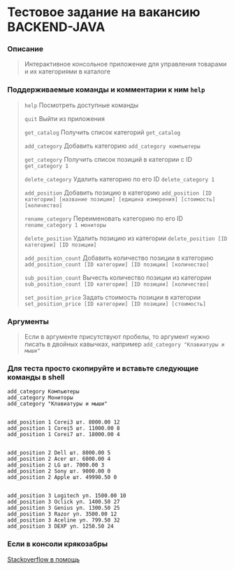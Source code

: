 # Тестовое задание на вакансию BACKEND-JAVA

### Описание
> Интерактивное консольное приложение для управления товарами и их категориями в каталоге

### Поддерживаемые команды и комментарии к ним `help`

> `help` Посмотреть доступные команды
> 
> `quit` Выйти из приложения
> 
> `get_catalog` Получить список категорий `get_catalog`
> 
> `add_category` Добавить категорию `add_category компьютеры`
> 
> `get_category` Получить список позиций в категории с ID `get_category 1`
> 
> `delete_category` Удалить категорию по его ID `delete_category 1`
> 
> `add_position` Добавить позицию в категорию `add_position [ID категории] [название позиции] [едицина измерения] [стоимость] [количество]`
> 
> `rename_category` Переименовать категорию по его ID `rename_category 1 мониторы`
> 
> `delete_position` Удалить позицию из категории `delete_position [ID категории] [ID позиции]`
> 
> `add_position_count` Добавить количество позиции в категорию `add_position_count [ID категории] [ID позиции] [количество]`
> 
> `sub_position_count` Вычесть количество позиции из категории `sub_position_count [ID категории] [ID позиции] [количество]`
> 
> `set_position_price` Задать стоимость позиции в категории `set_position_price [ID категории] [ID позиции] [стоимость]`

### Аргументы
> Если в аргументе присутствуют пробелы, то аргумент нужно писать в двойных кавычках, например `add_category "Клавиатуры и мыши"` 

### Для теста просто скопируйте и вставьте следующие команды в shell

    add_category Компьютеры
    add_category Мониторы
    add_category "Клавиатуры и мыши"


    add_position 1 Corei3 шт. 8000.00 12
    add_position 1 Corei5 шт. 11000.00 8
    add_position 1 Corei7 шт. 18000.00 4


    add_position 2 Dell шт. 8000.00 5
    add_position 2 Acer шт. 6000.00 4
    add_position 2 LG шт. 7000.00 3
    add_position 2 Sony шт. 9000.00 0
    add_position 2 Apple шт. 49990.50 0


    add_position 3 Logitech уп. 1500.00 10
    add_position 3 Oclick уп. 1400.50 27
    add_position 3 Genius уп. 1300.50 25
    add_position 3 Razor уп. 3500.00 12
    add_position 3 Aceline уп. 799.50 32
    add_position 3 DEXP уп. 1250.50 24

### Если в консоли крякозабры
[Stackoverflow в помощь](https://ru.stackoverflow.com/questions/1258031/%D0%9D%D0%B5-%D0%BE%D1%82%D0%BE%D0%B1%D1%80%D0%B0%D0%B6%D0%B0%D0%B5%D1%82%D1%81%D1%8F-%D0%BA%D0%B8%D1%80%D0%B8%D0%BB%D0%B8%D1%86%D0%B0-%D0%B2-%D0%BA%D0%BE%D0%BD%D1%81%D0%BE%D0%BB%D0%B8)